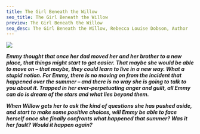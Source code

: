 ```yaml
---
title: The Girl Beneath the Willow
seo_title: The Girl Beneath the Willow
preview: The Girl Beneath the Willow
seo_desc: The Girl Beneath the Willow, Rebecca Louise Dobson, Author
---
```

![](/img/the-girl-beneath-the-willow-final.jpg)

***Emmy thought that once her dad moved her and her brother to a new place, that things might start to get easier. That maybe she would be able to move on – that maybe, they could learn to live in a new way. What a stupid notion. For Emmy, there is no moving on from the incident that happened over the summer – and there is no way she is going to talk to you about it. Trapped in her ever-perpetuating anger and guilt, all Emmy can do is dream of the stars and what lies beyond them.***

***When Willow gets her to ask the kind of questions she has pushed aside, and start to make some positive choices, will Emmy be able to face herself once she finally confronts what happened that summer? Was it her fault? Would it happen again?***